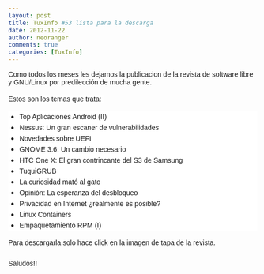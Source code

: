 ```yaml
---
layout: post
title: TuxInfo #53 lista para la descarga
date: 2012-11-22
author: neoranger
comments: true
categories: [TuxInfo]
---
```

<span style="font-family:Trebuchet MS, sans-serif;">Como todos los meses les dejamos la publicacion de la revista de software libre y GNU/Linux por predilección de mucha gente.</span><br /><span style="font-family:Trebuchet MS, sans-serif;"><br /></span><span style="font-family:Trebuchet MS, sans-serif;"><span style="background-color:white;font-size:14px;line-height:21px;text-align:justify;">Estos son los temas que trata: </span></span><br /><ul style="background-color:white;font-size:14px;line-height:21px;margin:.4em 0 1em;padding:0;text-align:justify;"><li style="list-style-position:outside;margin:0 0 0 1.6em;padding:0;"><span style="font-family:Trebuchet MS, sans-serif;">Top Aplicaciones Android (II)</span></li><li style="list-style-position:outside;margin:0 0 0 1.6em;padding:0;"><span style="font-family:Trebuchet MS, sans-serif;">Nessus: Un gran escaner de vulnerabilidades</span></li><li style="list-style-position:outside;margin:0 0 0 1.6em;padding:0;"><span style="font-family:Trebuchet MS, sans-serif;">Novedades sobre UEFI</span></li><li style="list-style-position:outside;margin:0 0 0 1.6em;padding:0;"><span style="font-family:Trebuchet MS, sans-serif;">GNOME 3.6: Un cambio necesario</span></li><li style="list-style-position:outside;margin:0 0 0 1.6em;padding:0;"><span style="font-family:Trebuchet MS, sans-serif;">HTC One X: El gran contrincante del S3 de Samsung</span></li><li style="list-style-position:outside;margin:0 0 0 1.6em;padding:0;"><span style="font-family:Trebuchet MS, sans-serif;">TuquiGRUB</span></li><li style="list-style-position:outside;margin:0 0 0 1.6em;padding:0;"><span style="font-family:Trebuchet MS, sans-serif;">La curiosidad mató al gato</span></li><li style="list-style-position:outside;margin:0 0 0 1.6em;padding:0;"><span style="font-family:Trebuchet MS, sans-serif;">Opinión: La esperanza del desbloqueo</span></li><li style="list-style-position:outside;margin:0 0 0 1.6em;padding:0;"><span style="font-family:Trebuchet MS, sans-serif;">Privacidad en Internet ¿realmente es posible?</span></li><li style="list-style-position:outside;margin:0 0 0 1.6em;padding:0;"><span style="font-family:Trebuchet MS, sans-serif;">Linux Containers</span></li><li style="list-style-position:outside;margin:0 0 0 1.6em;padding:0;"><span style="font-family:Trebuchet MS, sans-serif;">Empaquetamiento RPM (I)</span></li></ul><div style="text-align:justify;"><span style="font-family:Trebuchet MS, sans-serif;"><span style="font-size:14px;line-height:21px;">Para descargarla solo hace click en la imagen de tapa de la revista.</span></span></div><div style="text-align:justify;"><span style="font-family:Trebuchet MS, sans-serif;"><span style="font-size:14px;line-height:21px;"><br /></span></span></div><div style="text-align:justify;"><span style="font-family:Trebuchet MS, sans-serif;"><span style="font-size:14px;line-height:21px;">Saludos!!</span></span></div><div style="text-align:justify;"><span style="font-family:Trebuchet MS, sans-serif;">
